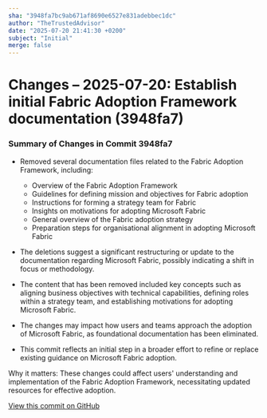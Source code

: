 ```yaml
---
sha: "3948fa7bc9ab671af8690e6527e831adebbec1dc"
author: "TheTrustedAdvisor"
date: "2025-07-20 21:41:30 +0200"
subject: "Initial"
merge: false
---
```


# Changes – 2025-07-20: Establish initial Fabric Adoption Framework documentation (3948fa7)

### Summary of Changes in Commit 3948fa7

- Removed several documentation files related to the Fabric Adoption Framework, including:
  - Overview of the Fabric Adoption Framework
  - Guidelines for defining mission and objectives for Fabric adoption
  - Instructions for forming a strategy team for Fabric
  - Insights on motivations for adopting Microsoft Fabric
  - General overview of the Fabric adoption strategy
  - Preparation steps for organisational alignment in adopting Microsoft Fabric

- The deletions suggest a significant restructuring or update to the documentation regarding Microsoft Fabric, possibly indicating a shift in focus or methodology.

- The content that has been removed included key concepts such as aligning business objectives with technical capabilities, defining roles within a strategy team, and establishing motivations for adopting Microsoft Fabric.

- The changes may impact how users and teams approach the adoption of Microsoft Fabric, as foundational documentation has been eliminated.

- This commit reflects an initial step in a broader effort to refine or replace existing guidance on Microsoft Fabric adoption.

Why it matters: These changes could affect users' understanding and implementation of the Fabric Adoption Framework, necessitating updated resources for effective adoption.

[View this commit on GitHub](https://github.com/TheTrustedAdvisor/FabricAdoptionFramework/commit/3948fa7bc9ab671af8690e6527e831adebbec1dc)
